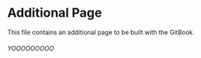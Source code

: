 # Additional Page
This file contains an additional page to be built with the GitBook.

###### YOOOOOOOOO
